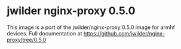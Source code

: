 jwilder nginx-proxy 0.5.0
=========================

This image is a port of the jwilder/nginx-proxy:0.5.0 image for armhf devices. Full documentation at https://github.com/jwilder/nginx-proxy/tree/0.5.0
